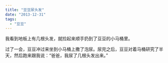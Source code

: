 ```yaml
---
title: "豆豆尿头发"
date: "2013-12-31"
tags: 
  - "豆豆"
---
```


我看到地板上有几根头发，就捡起来顺手扔到了豆豆的小马桶里。

过了一会，豆豆冲过来坐到小马桶上撒了泡尿。尿完之后，豆豆对着马桶研究了半天，然后跑来跟我说：“爸爸，我尿了几根头发出来。”
